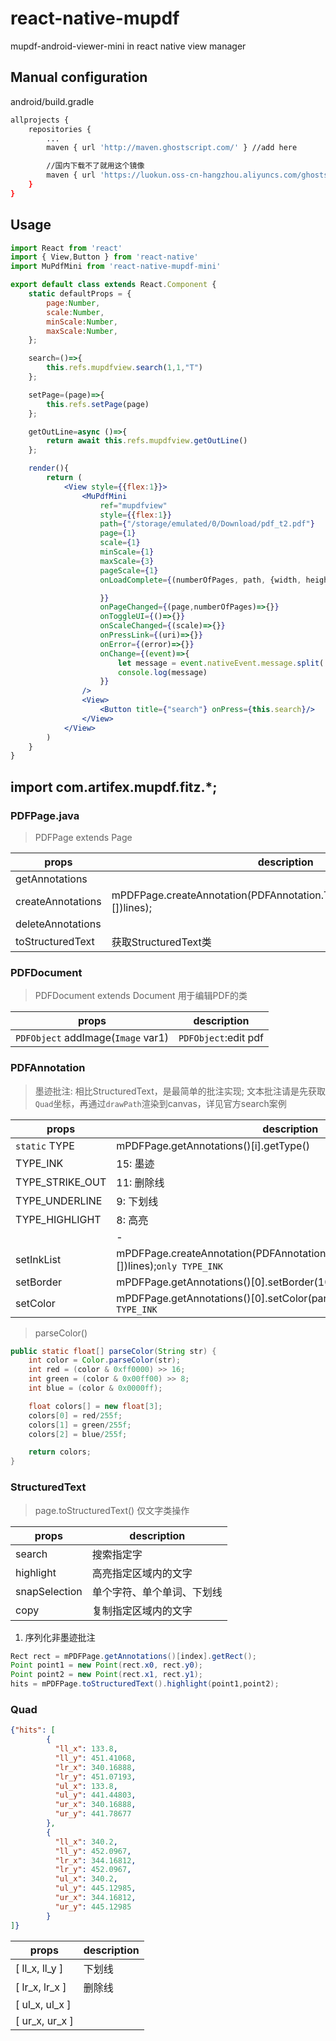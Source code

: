 # react-native-mupdf
mupdf-android-viewer-mini in react native view manager

## Manual configuration
android/build.gradle
```bash
allprojects {
	repositories {
	    ...
	    maven { url 'http://maven.ghostscript.com/' } //add here

	    //国内下载不了就用这个镜像
	    maven { url 'https://luokun.oss-cn-hangzhou.aliyuncs.com/ghostscript' } // CHINA!
	}
}
```

## Usage
```jsx harmony
import React from 'react'
import { View,Button } from 'react-native'
import MuPdfMini from 'react-native-mupdf-mini'

export default class extends React.Component {
    static defaultProps = {
        page:Number,
        scale:Number,
        minScale:Number,
        maxScale:Number,
    };

    search=()=>{
        this.refs.mupdfview.search(1,1,"T")
    };

    setPage=(page)=>{
        this.refs.setPage(page)
    };

    getOutLine=async ()=>{
        return await this.refs.mupdfview.getOutLine()
    };

    render(){
        return (
            <View style={{flex:1}}>
                <MuPdfMini
                    ref="mupdfview"
                    style={{flex:1}}
                    path={"/storage/emulated/0/Download/pdf_t2.pdf"}
                    page={1}
                    scale={1}
                    minScale={1}
                    maxScale={3}
                    pageScale={1}
                    onLoadComplete={(numberOfPages, path, {width, height}, tableContents, outline)=>{

                    }}
                    onPageChanged={(page,numberOfPages)=>{}}
                    onToggleUI={()=>{}}
                    onScaleChanged={(scale)=>{}}
                    onPressLink={(uri)=>{}}
                    onError={(error)=>{}}
                    onChange={(event)=>{
                        let message = event.nativeEvent.message.split('|');
                        console.log(message)
                    }}
                />
                <View>
                    <Button title={"search"} onPress={this.search}/>
                </View>
            </View>
        )
    }
}

```

## import com.artifex.mupdf.fitz.*;

### PDFPage.java

> PDFPage extends Page 

|props|description|
|----|----|
|getAnnotations||
|createAnnotations|mPDFPage.createAnnotation(PDFAnnotation.TYPE_INK).setInkList((float[][])lines);|
|deleteAnnotations||
|toStructuredText|获取StructuredText类|

### PDFDocument

> PDFDocument extends Document
> 用于编辑PDF的类

|props|description|
|----|----|
|`PDFObject` addImage(`Image` var1)|`PDFObject`:edit pdf|

### PDFAnnotation

> 墨迹批注:
> 相比StructuredText，是最简单的批注实现;
> 文本批注请是先获取`Quad`坐标，再通过`drawPath`渲染到canvas，详见官方search案例

|props|description|
|----|----|
|`static` TYPE|mPDFPage.getAnnotations()[i].getType()|
|TYPE_INK|15: 墨迹|
|TYPE_STRIKE_OUT|11: 删除线|
|TYPE_UNDERLINE|9: 下划线|
|TYPE_HIGHLIGHT|8: 高亮|
| | - |
|setInkList|mPDFPage.createAnnotation(PDFAnnotation.TYPE_INK).setInkList((float[][])lines);`only TYPE_INK`|
|setBorder|mPDFPage.getAnnotations()[0].setBorder(10);`only TYPE_INK`|
|setColor|mPDFPage.getAnnotations()[0].setColor(parseColor("#000000"));`only TYPE_INK`|

> parseColor()

```java
public static float[] parseColor(String str) {
    int color = Color.parseColor(str);
    int red = (color & 0xff0000) >> 16;
    int green = (color & 0x00ff00) >> 8;
    int blue = (color & 0x0000ff);

    float colors[] = new float[3];
    colors[0] = red/255f;
    colors[1] = green/255f;
    colors[2] = blue/255f;

    return colors;
}
```

### StructuredText

> page.toStructuredText() 仅文字类操作

|props|description|
|----|----|
|search|搜索指定字|
|highlight|高亮指定区域内的文字|
|snapSelection|单个字符、单个单词、下划线|
|copy|复制指定区域内的文字|

1. 序列化非墨迹批注
```java
Rect rect = mPDFPage.getAnnotations()[index].getRect();
Point point1 = new Point(rect.x0, rect.y0);
Point point2 = new Point(rect.x1, rect.y1);
hits = mPDFPage.toStructuredText().highlight(point1,point2);
```


### Quad
```json
{"hits": [
        {
          "ll_x": 133.8,
          "ll_y": 451.41068,
          "lr_x": 340.16888,
          "lr_y": 451.07193,
          "ul_x": 133.8,
          "ul_y": 441.44803,
          "ur_x": 340.16888,
          "ur_y": 441.78677
        },
        {
          "ll_x": 340.2,
          "ll_y": 452.0967,
          "lr_x": 344.16812,
          "lr_y": 452.0967,
          "ul_x": 340.2,
          "ul_y": 445.12985,
          "ur_x": 344.16812,
          "ur_y": 445.12985
        }
]}
```
|props|description|
|----|----|
|[ ll_x, ll_y ]|下划线|
|[ lr_x, lr_x ]|删除线|
|[ ul_x, ul_x ]||
|[ ur_x, ur_x ]||
